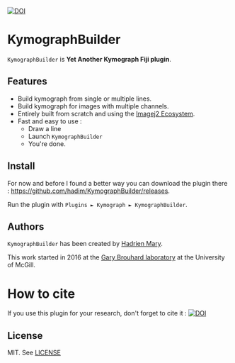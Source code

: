 [![DOI](https://zenodo.org/badge/4163/hadim/KymographBuilder.svg)](https://zenodo.org/badge/latestdoi/4163/hadim/KymographBuilder)

# KymographBuilder

`KymographBuilder` is **Yet Another Kymograph Fiji plugin**.

## Features

- Build kymograph from single or multiple lines.
- Build kymograph for images with multiple channels.
- Entirely built from scratch and using the [Imagej2 Ecosystem](http://imagej.net/ImageJ2).
- Fast and easy to use :
    - Draw a line
    - Launch `KymographBuilder`
    - You're done.

## Install

For now and before I found a better way you can download the plugin there : https://github.com/hadim/KymographBuilder/releases.

Run the plugin with `Plugins ► Kymograph ► KymographBuilder`.

## Authors

`KymographBuilder` has been created by [Hadrien Mary](mailto:hadrien.mary@gmail.com).

This work started in 2016 at the [Gary Brouhard laboratory](http://brouhardlab.mcgill.ca/) at the University of McGill.

# How to cite

If you use this plugin for your research, don't forget to cite it : [![DOI](https://zenodo.org/badge/4163/hadim/KymographBuilder.svg)](https://zenodo.org/badge/latestdoi/4163/hadim/KymographBuilder)

## License

MIT. See [LICENSE](LICENSE)
